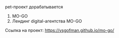 pet-проект дорабатывается

1. MO-GO
2. Лендинг digital-агентства MO-GO

Ссылка на проект: https://vsgofman.github.io/mo-go/